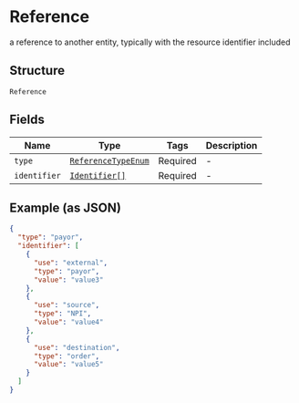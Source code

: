 
# Reference

a reference to another entity, typically with the resource identifier included

## Structure

`Reference`

## Fields

| Name | Type | Tags | Description |
|  --- | --- | --- | --- |
| `type` | [`ReferenceTypeEnum`](../../doc/models/reference-type-enum.md) | Required | - |
| `identifier` | [`Identifier[]`](../../doc/models/identifier.md) | Required | - |

## Example (as JSON)

```json
{
  "type": "payor",
  "identifier": [
    {
      "use": "external",
      "type": "payor",
      "value": "value3"
    },
    {
      "use": "source",
      "type": "NPI",
      "value": "value4"
    },
    {
      "use": "destination",
      "type": "order",
      "value": "value5"
    }
  ]
}
```

